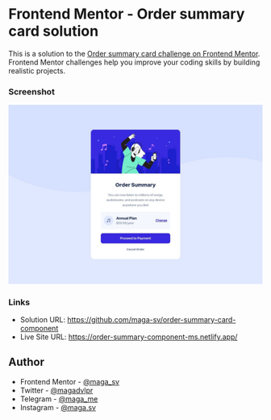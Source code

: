 # Frontend Mentor - Order summary card solution

This is a solution to the [Order summary card challenge on Frontend Mentor](https://www.frontendmentor.io/challenges/order-summary-component-QlPmajDUj). Frontend Mentor challenges help you improve your coding skills by building realistic projects. 

### Screenshot

![](./src/assets/images/screenshot.jpg)

### Links

- Solution URL: https://github.com/maga-sv/order-summary-card-component
- Live Site URL: https://order-summary-component-ms.netlify.app/


## Author

- Frontend Mentor - [@maga_sv](https://www.frontendmentor.io/profile/maga-sv)
- Twitter - [@magadvlpr](https://www.twitter.com/magadvlpr)
- Telegram - [@maga_me](https://telegram.me/maga_me)
- Instagram - [@maga.sv](https://instagram.com/maga.sv)